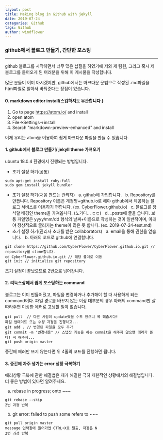 ```yaml
---
layout: post
title: Making blog in Github with jekyll
date: 2019-07-24
categories: Github
tags: Github
author: windflower
---
```

### github에서 블로그 만들기, 간단한 포스팅
---

github 블로그를 시작하면서 너무 많은 삽질을 하였기에 저와 제 팀원, 그리고 혹시 제 블로그를 들어오게 된 여러분을 위해 이 게시물을 작성합니다.

많은 분들이 이미 아시겠지만, github에서는 마크다운 문법으로 작성된 .md파일을 html파일로 알아서 바꿔준다는 장점이 있습니다.

#### 0. markdown editor install(스킵하셔도 무관합니다.)

1. Go to page https://atom.io/ and install
2. open atom
3. File->Settings->install
4. Search "markdown-preview-enhanced" and install

이제 우리는 atom을 이용하여 쉽게 마크다운 파일을 만들 수 있습니다.

#### 1. github에서 블로그 만들기/ jekyll theme 가져오기

ubuntu 18.0.4 환경에서 진행되는 방법입니다.

* 초기 설정 하기(공통)
```
sudo apt-get install ruby-full
sudo gem install jekyll bundler
```
* 초기 설정 하기(처음 만드는 관리자)
&nbsp; a. github에 가입합니다.
&nbsp; b. Repository를 만듭니다. Repository 이름은 계정명+github.io로 해야 github에서 제공하는 블로그 서비스를 이용하기 편합니다. (ex. CyberFlower.github.io)
&nbsp; c. 블로그를 장식할 배경인 theme을 가져옵니다. (노가다... ㄷㄷ)
&nbsp; d. \_posts에 글을 씁니다. 보통 파일명은 yyyy/mm/dd 형식의 날짜+이름으로 작성하는 것이 일반적이며, 이래야 정상적으로 굴러가는 theme이 많은 듯 합니다. (ex. 2019-07-24-test.md)
&nbsp;
* 초기 설정 하기(관리자 초대를 받은 collaborators)
&nbsp; a. email을 통해 권한을 얻습니다.
&nbsp; b. 아래의 코드로 github에 연결합니다.
```
git clone https://github.com/CyberFlower/CyberFlower.github.io.git // repository를 clone합니다.
cd CyberFlower.github.io.git // 해당 폴더로 이동
git init // initialize git repository
```
초기 설정이 끝났으므로 2번으로 넘어갑니다.

#### 2. 리눅스상에서 쉽게 포스팅하는 command
블로그는 이미 만들어졌고, 파일을 변경하거나 추가해야 할 때 사용하게 되는 command이다. 파일 경로를 바꾸지 않는 이상 대부분의 경우 아래의 command만 잘 따라주면 이상한 에러로 고생할 일이 없습니다.
```
git pull  // 다른 사람이 update했을 수도 있으니 꼭 해줍시다!
파일 업데이트 또는 수정 과정을 진행하고...
git add . // 변경된 파일을 모두 추가
git commit -m "변경내용" // 스냅샷 기능을 하는 commit을 해주지 않으면 에러가 뜬다! 꼭 해주자...
git push origin master
```
중간에 에러만 뜨지 않는다면 위 4줄의 코드를 진행하면 됩니다.

#### 3. 중간에 자주 생기는 error 상황 극복하기

에러상황 극복에 관한 해결법은 제가 해결한 극히 제한적인 상황에서의 해결법입니다. 더 좋은 방법이 있다면 알려주세요.

&nbsp; a. rebase in progress; onto ~~~
```
git rebase --skip
2번 과정 반복
```
&nbsp; b. git error: failed to push some refers to ~~~
```
git pull origin master
message 입력창에 들어가면 CTRL+X로 탈출, 저장은 N
2번 과정 반복
```
